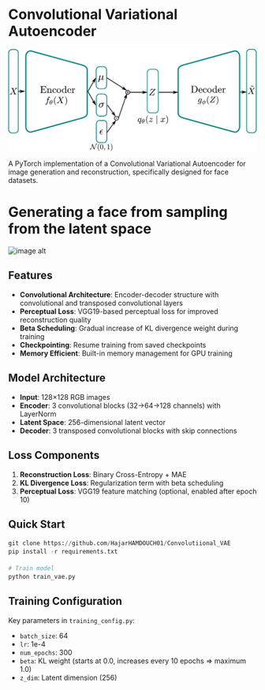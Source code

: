 # Convolutional Variational Autoencoder

![image alt](https://github.com/HajarHAMDOUCH01/Convolutiional_VAE/blob/b4df023fbd80e64d0728bcea3238f3c094c4f1d6/VAE.png)

A PyTorch implementation of a Convolutional Variational Autoencoder for image generation and reconstruction, specifically designed for face datasets.

# Generating a face from sampling from the latent space 

![image alt]()

## Features

- **Convolutional Architecture**: Encoder-decoder structure with convolutional and transposed convolutional layers
- **Perceptual Loss**: VGG19-based perceptual loss for improved reconstruction quality
- **Beta Scheduling**: Gradual increase of KL divergence weight during training
- **Checkpointing**: Resume training from saved checkpoints
- **Memory Efficient**: Built-in memory management for GPU training

## Model Architecture

- **Input**: 128×128 RGB images
- **Encoder**: 3 convolutional blocks (32→64→128 channels) with LayerNorm
- **Latent Space**: 256-dimensional latent vector
- **Decoder**: 3 transposed convolutional blocks with skip connections

## Loss Components

1. **Reconstruction Loss**: Binary Cross-Entropy + MAE
2. **KL Divergence Loss**: Regularization term with beta scheduling
3. **Perceptual Loss**: VGG19 feature matching (optional, enabled after epoch 10)

## Quick Start

```python
git clone https://github.com/HajarHAMDOUCH01/Convolutiional_VAE
pip install -r requirements.txt

# Train model
python train_vae.py
```

## Training Configuration

Key parameters in `training_config.py`:
- `batch_size`: 64
- `lr`: 1e-4
- `num_epochs`: 300
- `beta`: KL weight (starts at 0.0, increases every 10 epochs => maximum 1.0)
- `z_dim`: Latent dimension (256)
